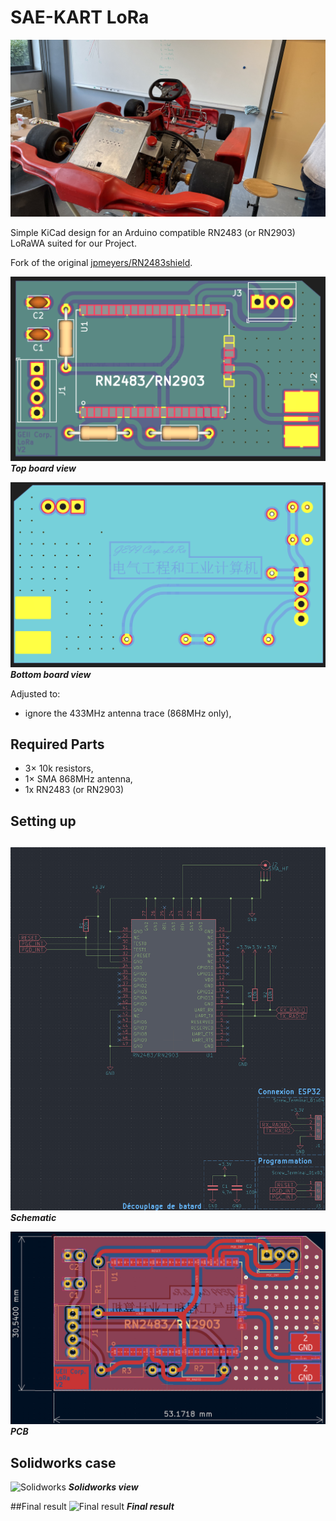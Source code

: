 # SAE-KART LoRa
![Kart](images/Kart.jpg)



Simple KiCad design for an Arduino compatible RN2483 (or RN2903) LoRaWA suited for our Project.

Fork of the original [jpmeyers/RN2483shield](https://github.com/jpmeijers/RN2483shield).

![top layout](module_LoRa_Kicad/images/top_rev1.png)
***Top board view***

![bottom layout](module_LoRa_Kicad/images/bottom_rev1.png)
***Bottom board view***


Adjusted to:

 * ignore the 433MHz antenna trace (868MHz only),
 

## Required Parts

 * 3× 10k resistors,
 * 1× SMA 868MHz antenna,
 * 1x RN2483 (or RN2903)

## Setting up



## 

![Schematic](module_LoRa_Kicad/images/Schematic.png)
***Schematic***

![PCB](module_LoRa_Kicad/images/PCB.png)
***PCB***


## Solidworks case
![Solidworks](SAE-KART/solidworks/Solidworks_view.png)
***Solidworks view***


##Final result
![Final result](SAE-KART/solidworks/images/final_result.png)
***Final result***


